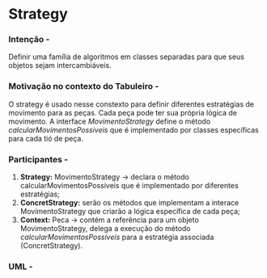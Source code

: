 # Strategy 
### Intenção -
Definir uma família de algoritmos em classes separadas para que seus objetos sejam intercambiáveis. 

### Motivação no contexto do Tabuleiro -
O strategy é usado nesse constexto para definir diferentes estratégias de movimento para as peças. Cada peça pode ter sua própria lógica de movimento. A interface *MovimentoStrategy* define o método *calcularMovimentosPossiveis* que é implementado por classes específicas para cada tió de peça.

### Participantes -
1. **Strategy:** MovimentoStrategy -> declara o método calcularMovimentosPossiveis que é implementado por diferentes estratégias;
2. **ConcretStrategy:** serão os métodos que implementam a interace MovimentoStrategy que criarão a lógica específica de cada peça;
3. **Context:** Peca -> contém a referência para um objeto MovimentoStrategy, delega a execução do método *calcularMovimentosPossiveis* para a estratégia associada (ConcretStrategy).

### UML -

